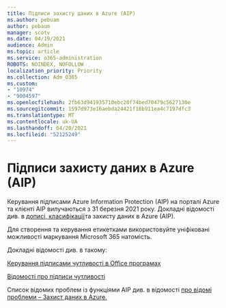 ```yaml
---
title: Підписи захисту даних в Azure (AIP)
ms.author: pebuam
author: pebaum
manager: scotv
ms.date: 04/19/2021
audience: Admin
ms.topic: article
ms.service: o365-administration
ROBOTS: NOINDEX, NOFOLLOW
localization_priority: Priority
ms.collection: Adm_O365
ms.custom:
- "10974"
- "9004597"
ms.openlocfilehash: 2fb63d941935710ebc20f74bed70479c5627130e
ms.sourcegitcommit: 1597d973e16aebda24421f18b911ea4c7197dfc3
ms.translationtype: MT
ms.contentlocale: uk-UA
ms.lasthandoff: 04/20/2021
ms.locfileid: "52125249"
---
```

# <a name="azure-information-protection-aip-labels"></a>Підписи захисту даних в Azure (AIP)

Керування підписами Azure Information Protection (AIP) на порталі Azure та клієнті AIP вилучаються з 31 березня 2021 року. Докладні відомості див. в [дописі, класифікації](https://docs.microsoft.com/azure/information-protection/aip-classification-and-protection)та захисту даних в Azure (AIP).

Для створення та керування етикетками використовуйте уніфіковані можливості маркування Microsoft 365 натомість. 

Докладні відомості див. в такому:

[Керування підписами чутливості в Office програмах](https://docs.microsoft.com/microsoft-365/compliance/sensitivity-labels-office-apps)

[Відомості про підписи чутливості](https://docs.microsoft.com/microsoft-365/compliance/sensitivity-labels)

Список відомих проблем із функціями AIP див. в відомості [про відомі проблеми – Захист даних в Azure.](https://docs.microsoft.com/azure/information-protection/known-issues)